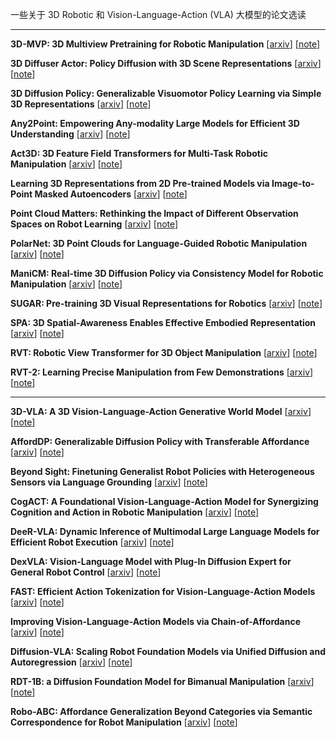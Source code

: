 一些关于 3D Robotic 和 Vision-Language-Action (VLA) 大模型的论文选读

-----

**3D-MVP: 3D Multiview Pretraining for Robotic Manipulation**
[[arxiv](https://arxiv.org/abs/2406.18158)]
[[note](3DMVP.html)]

**3D Diffuser Actor: Policy Diffusion with 3D Scene Representations**
[[arxiv](https://arxiv.org/abs/2402.10885)]
[[note](3DDA.html)]

**3D Diffusion Policy: Generalizable Visuomotor Policy Learning via Simple 3D Representations**
[[arxiv](https://arxiv.org/abs/2403.03954)]
[[note](3DDP.html)]

**Any2Point: Empowering Any-modality Large Models for Efficient 3D Understanding**
[[arxiv](https://arxiv.org/abs/2404.07989)]
[[note](Any2Point.html)]

**Act3D: 3D Feature Field Transformers for Multi-Task Robotic Manipulation**
[[arxiv](https://arxiv.org/abs/2306.17817)]
[[note](Act3D.html)]

**Learning 3D Representations from 2D Pre-trained Models via Image-to-Point Masked Autoencoders**
[[arxiv](https://arxiv.org/abs/2212.06785)]
[[note](I2PMAE.html)]

**Point Cloud Matters: Rethinking the Impact of Different Observation Spaces on Robot Learning**
[[arxiv](https://arxiv.org/abs/2402.02500)]
[[note](OBSBench.html)]

**PolarNet: 3D Point Clouds for Language-Guided Robotic Manipulation**
[[arxiv](https://arxiv.org/abs/2309.15596)]
[[note](PolarNet.html)]

**ManiCM: Real-time 3D Diffusion Policy via Consistency Model for Robotic Manipulation**
[[arxiv](https://arxiv.org/abs/2406.01586)]
[[note](ManiCM.html)]

**SUGAR: Pre-training 3D Visual Representations for Robotics**
[[arxiv](https://arxiv.org/abs/2404.01491)]
[[note](SUGAR.html)]

**SPA: 3D Spatial-Awareness Enables Effective Embodied Representation**
[[arxiv](https://arxiv.org/abs/2410.08208)]
[[note](SPA.html)]

**RVT: Robotic View Transformer for 3D Object Manipulation**
[[arxiv](https://arxiv.org/abs/2306.14896)]
[[note](RVT.html)]

**RVT-2: Learning Precise Manipulation from Few Demonstrations**
[[arxiv](https://arxiv.org/abs/2406.08545)]
[[note](RVT2.html)]

-------

**3D-VLA: A 3D Vision-Language-Action Generative World Model**
[[arxiv](https://arxiv.org/abs/2403.09631)]
[[note](3DVLA.html)]

**AffordDP: Generalizable Diffusion Policy with Transferable Affordance**
[[arxiv](https://arxiv.org/abs/2412.03142)]
[[note](AffordDP.html)]

**Beyond Sight: Finetuning Generalist Robot Policies with Heterogeneous Sensors via Language Grounding**
[[arxiv](https://arxiv.org/abs/2501.04693)]
[[note](BS.html)]

**CogACT: A Foundational Vision-Language-Action Model for Synergizing Cognition and Action in Robotic Manipulation**
[[arxiv](https://arxiv.org/abs/2411.19650)]
[[note](CogACT.html)]

**DeeR-VLA: Dynamic Inference of Multimodal Large Language Models for Efficient Robot Execution**
[[arxiv](https://arxiv.org/abs/2411.02359)]
[[note](DeeRVLA.html)]

**DexVLA: Vision-Language Model with Plug-In Diffusion Expert for General Robot Control**
[[arxiv](https://arxiv.org/abs/2502.05855)]
[[note](DexVLA.html)]

**FAST: Efficient Action Tokenization for Vision-Language-Action Models**
[[arxiv](https://arxiv.org/abs/2501.09747)]
[[note](FAST.html)]

**Improving Vision-Language-Action Models via Chain-of-Affordance**
[[arxiv](https://arxiv.org/abs/2412.20451)]
[[note](CoA.html)]

**Diffusion-VLA: Scaling Robot Foundation Models via Unified Diffusion and Autoregression**
[[arxiv](https://arxiv.org/abs/2412.03293)]
[[note](DiVLA.html)]

**RDT-1B: a Diffusion Foundation Model for Bimanual Manipulation**
[[arxiv](https://arxiv.org/abs/2410.07864)]
[[note](RDT1B.html)]

**Robo-ABC: Affordance Generalization Beyond Categories via Semantic Correspondence for Robot Manipulation**
[[arxiv](https://arxiv.org/abs/2401.07487)]
[[note](RoboABC.html)]